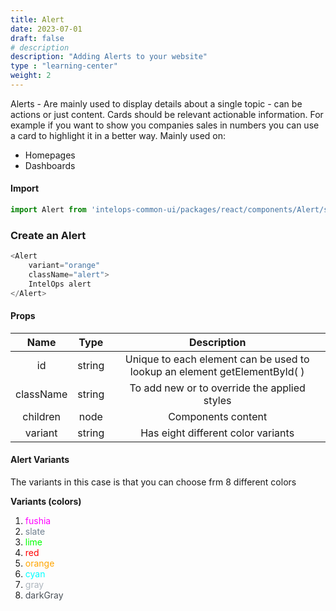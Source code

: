 ```yaml
---
title: Alert
date: 2023-07-01
draft: false
# description
description: "Adding Alerts to your website"
type : "learning-center"
weight: 2
---
```


Alerts - Are mainly used to display details about a single topic - can be actions or just content. Cards should be relevant actionable information. For example if you want to show you companies sales in numbers you can use a card to highlight it in a better way. Mainly used on:

- Homepages
- Dashboards 

#### Import 
```js
import Alert from 'intelops-common-ui/packages/react/components/Alert/src';
```

### Create an Alert
```js
<Alert 
    variant="orange"
    className="alert">
    IntelOps alert
</Alert>
```

#### Props

| **Name**    |  **Type**   |**Description**       |
| :----:      |    :----:   |    :----:            |
| id          | string      | Unique to each element can be used to lookup an element getElementById( ) |
| className   | string      | To add new or to override the applied styles |
| children    | node        | Components content |
| variant     | string      | Has eight different color variants|

#### Alert Variants 

The variants in this case is that you can choose frm 8 different colors 

**Variants (colors)** 

1. <span style="color: #FF00FF">fushia</span>
2. <span style="color: #708090">slate</span>
3. <span style="color: lime">lime</span>
4. <span style="color: red">red</span>
5. <span style="color: orange">orange</span>
6. <span style="color: cyan">cyan</span>
7. <span style="color: #adb5bd">gray</span> 
8. <span style="color: #495057">darkGray</span>


